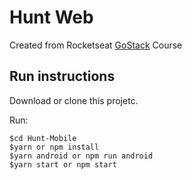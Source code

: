 # Hunt Web

Created from Rocketseat [GoStack](https://rocketseat.com.br/bootcamp) Course

## Run instructions
Download or clone this projetc.

Run:

```
$cd Hunt-Mobile
$yarn or npm install
$yarn android or npm run android
$yarn start or npm start
```